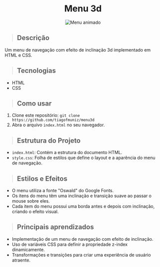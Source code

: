 <div align="center">
  <h1>Menu 3d</h1>
  <img src="projects/menu3d.gif" alt="Menu animado" >
</div>

> ## Descrição
Um menu de navegação com efeito de inclinação 3d implementado em HTML e CSS.

> ## Tecnologias

- HTML
- CSS

> ## Como usar

1. Clone este repositório: `git clone https://github.com/tiagofmuniz/menu3d`
2. Abra o arquivo `index.html` no seu navegador.

> ## Estrutura do Projeto

- `index.html`: Contém a estrutura do documento HTML.
- `style.css`: Folha de estilos que define o layout e a aparência do menu de navegação.

> ## Estilos e Efeitos

- O menu utiliza a fonte "Oswald" do Google Fonts.
- Os itens do menu têm uma inclinação e transição suave ao passar o mouse sobre eles.
- Cada item do menu possui uma borda antes e depois com inclinação, criando o efeito visual.

> ## Principais aprendizados

- Implementação de um menu de navegação com efeito de inclinação.
- Uso de variáveis CSS para definir a propriedade z-index dinamicamente.
- Transformações e transições para criar uma experiência de usuário atraente.
